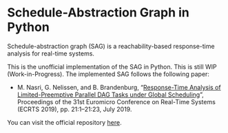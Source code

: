 # Schedule-Abstraction Graph in Python

Schedule-abstraction graph (SAG) is a reachability-based response-time analysis for real-time systems.

This is the unofficial implementation of the SAG in Python. This is still WIP (Work-in-Progress). The implemented SAG follows the following paper:
- M. Nasri, G. Nelissen, and B. Brandenburg, “[Response-Time Analysis of Limited-Preemptive Parallel DAG Tasks under Global Scheduling](https://drops.dagstuhl.de/storage/00lipics/lipics-vol133-ecrts2019/LIPIcs.ECRTS.2019.21/LIPIcs.ECRTS.2019.21.pdf)”, Proceedings of the 31st Euromicro Conference on Real-Time Systems (ECRTS 2019), pp. 21:1–21:23, July 2019.

You can visit the official repository [here](https://github.com/SAG-org/schedule_abstraction-main).
